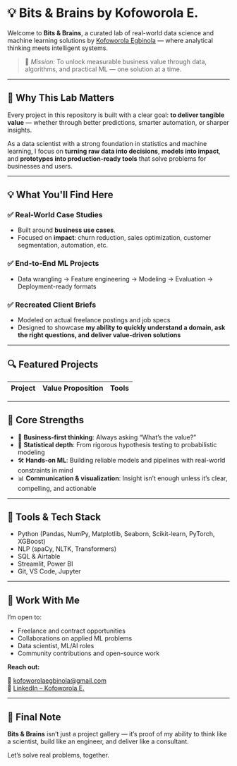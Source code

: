 # 💡 Bits & Brains by Kofoworola E.

Welcome to **Bits & Brains**, a curated lab of real-world data science and machine learning solutions by [Kofoworola Egbinola](https://www.linkedin.com/in/kofoworola-egbinola-m/) — where analytical thinking meets intelligent systems.

> 🎯 *Mission:* To unlock measurable business value through data, algorithms, and practical ML — one solution at a time.

---

## 🚀 Why This Lab Matters

Every project in this repository is built with a clear goal: **to deliver tangible value** — whether through better predictions, smarter automation, or sharper insights.  

As a data scientist with a strong foundation in statistics and machine learning, I focus on **turning raw data into decisions**, **models into impact**, and **prototypes into production-ready tools** that solve problems for businesses and users.

---

## 💡 What You'll Find Here

### ✅ Real-World Case Studies
- Built around **business use cases**.
- Focused on **impact**: churn reduction, sales optimization, customer segmentation, automation, etc.

### ✅ End-to-End ML Projects
- Data wrangling → Feature engineering → Modeling → Evaluation → Deployment-ready formats

### ✅ Recreated Client Briefs
- Modeled on actual freelance postings and job specs
- Designed to showcase **my ability to quickly understand a domain, ask the right questions, and deliver value-driven solutions**

---

## 🔍 Featured Projects

| Project | Value Proposition | Tools |
|--------|-------------------|-------|

---

## 🧠 Core Strengths

- 📌 **Business-first thinking**: Always asking “What’s the value?”
- 🧮 **Statistical depth**: From rigorous hypothesis testing to probabilistic modeling
- 🛠️ **Hands-on ML**: Building reliable models and pipelines with real-world constraints in mind
- 📊 **Communication & visualization**: Insight isn’t enough unless it’s clear, compelling, and actionable

---

## 🧰 Tools & Tech Stack

- Python (Pandas, NumPy, Matplotlib, Seaborn, Scikit-learn, PyTorch, XGBoost)
- NLP (spaCy, NLTK, Transformers)
- SQL & Airtable
- Streamlit, Power BI
- Git, VS Code, Jupyter

---

## 🤝 Work With Me

I’m open to:
- Freelance and contract opportunities
- Collaborations on applied ML problems
- Data scientist, ML/AI roles
- Community contributions and open-source work

**Reach out:**

📧 [kofoworolaegbinola@gmail.com](mailto:kofoworolaegbinola@gmail.com)  
💼 [LinkedIn – Kofoworola E.](https://www.linkedin.com/in/kofoworola-egbinola-m/)  

---

## 📌 Final Note

**Bits & Brains** isn’t just a project gallery — it’s proof of my ability to think like a scientist, build like an engineer, and deliver like a consultant.

Let’s solve real problems, together.
